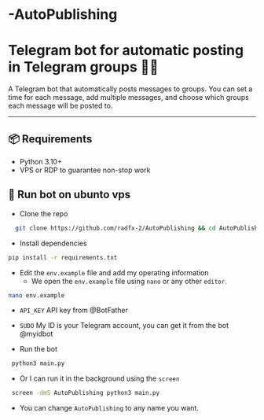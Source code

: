 # -AutoPublishing
# Telegram bot for automatic posting in Telegram groups 🤖💬

A Telegram bot that automatically posts messages to groups. You can set a time for each message, add multiple messages, and choose which groups each message will be posted to.


---

## 📦 Requirements
- Python 3.10+ 
- VPS or RDP to guarantee non-stop work


## 💠 Run bot on ubunto vps
- Clone the repo
```bash
  git clone https://github.com/radfx-2/AutoPublishing && cd AutoPublishing
```
- Install dependencies
```bash
pip install -r requirements.txt
```
- Edit the `env.example` file and add my operating information
   - We open the `env.example` file using `nano` or any other `editor`.
```bash
nano env.example
```
   - `API_KEY` API key from @BotFather
   - `SUDO` My ID is your Telegram account, you can get it from the bot @myidbot

- Run the bot
```bash
 python3 main.py
```
- Or I can run it in the background using the `screen`
```bash
 screen -dmS AutoPublishing python3 main.py
```
- You can change `AutoPublishing` to any name you want.


